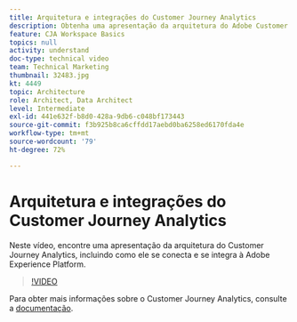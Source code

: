 ```yaml
---
title: Arquitetura e integrações do Customer Journey Analytics
description: Obtenha uma apresentação da arquitetura do Adobe Customer Journey Analytics, incluindo como ele se conecta e se integra ao Adobe Experience Platform.
feature: CJA Workspace Basics
topics: null
activity: understand
doc-type: technical video
team: Technical Marketing
thumbnail: 32483.jpg
kt: 4449
topic: Architecture
role: Architect, Data Architect
level: Intermediate
exl-id: 441e632f-b8d0-428a-9db6-c048bf173443
source-git-commit: f3b925b8ca6cffdd17aebd0ba6258ed6170fda4e
workflow-type: tm+mt
source-wordcount: '79'
ht-degree: 72%

---
```


# Arquitetura e integrações do Customer Journey Analytics

Neste vídeo, encontre uma apresentação da arquitetura do Customer Journey Analytics, incluindo como ele se conecta e se integra à Adobe Experience Platform.

>[!VIDEO](https://video.tv.adobe.com/v/32483/?quality=12)

Para obter mais informações sobre o Customer Journey Analytics, consulte a [documentação](https://docs.adobe.com/content/help/pt-BR/analytics-platform/using/cja-landing.html).
